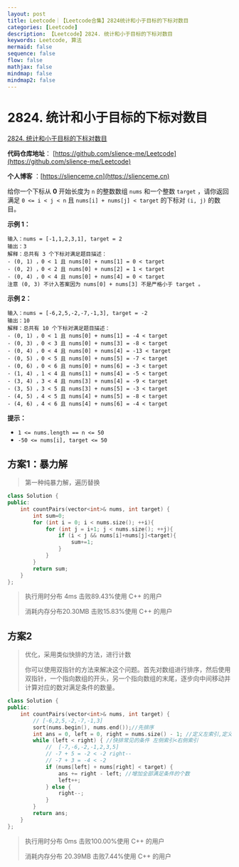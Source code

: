 ```yaml
---
layout: post
title: Leetcode｜【Leetcode合集】2824统计和小于目标的下标对数目
categories: [Leetcode]
description: 【Leetcode】2824. 统计和小于目标的下标对数目
keywords: Leetcode, 算法
mermaid: false
sequence: false
flow: false
mathjax: false
mindmap: false
mindmap2: false
---
```


# 2824. 统计和小于目标的下标对数目

[2824. 统计和小于目标的下标对数目](https://leetcode.cn/problems/count-pairs-whose-sum-is-less-than-target/)

**代码仓库地址**： [https://github.com/slience-me/Leetcode](https://github.com/slience-me/Leetcode)

**个人博客** ：[https://slienceme.cn](https://slienceme.cn)

给你一个下标从 **0** 开始长度为 `n` 的整数数组 `nums` 和一个整数 `target` ，请你返回满足 `0 <= i < j < n` 且 `nums[i] + nums[j] < target` 的下标对 `(i, j)` 的数目。

**示例 1：**

```
输入：nums = [-1,1,2,3,1], target = 2
输出：3
解释：总共有 3 个下标对满足题目描述：
- (0, 1) ，0 < 1 且 nums[0] + nums[1] = 0 < target
- (0, 2) ，0 < 2 且 nums[0] + nums[2] = 1 < target 
- (0, 4) ，0 < 4 且 nums[0] + nums[4] = 0 < target
注意 (0, 3) 不计入答案因为 nums[0] + nums[3] 不是严格小于 target 。
```

**示例 2：**

```
输入：nums = [-6,2,5,-2,-7,-1,3], target = -2
输出：10
解释：总共有 10 个下标对满足题目描述：
- (0, 1) ，0 < 1 且 nums[0] + nums[1] = -4 < target
- (0, 3) ，0 < 3 且 nums[0] + nums[3] = -8 < target
- (0, 4) ，0 < 4 且 nums[0] + nums[4] = -13 < target
- (0, 5) ，0 < 5 且 nums[0] + nums[5] = -7 < target
- (0, 6) ，0 < 6 且 nums[0] + nums[6] = -3 < target
- (1, 4) ，1 < 4 且 nums[1] + nums[4] = -5 < target
- (3, 4) ，3 < 4 且 nums[3] + nums[4] = -9 < target
- (3, 5) ，3 < 5 且 nums[3] + nums[5] = -3 < target
- (4, 5) ，4 < 5 且 nums[4] + nums[5] = -8 < target
- (4, 6) ，4 < 6 且 nums[4] + nums[6] = -4 < target
```

 

**提示：**

- `1 <= nums.length == n <= 50`
- `-50 <= nums[i], target <= 50`



## 方案1：暴力解

> 第一种纯暴力解，遍历替换

```cpp
class Solution {
public:
    int countPairs(vector<int>& nums, int target) {
        int sum=0;
        for (int i = 0; i < nums.size(); ++i){
            for (int j = i+1; j < nums.size(); ++j){
                if (i < j && nums[i]+nums[j]<target){
                    sum+=1;
                }
            }
        }
        return sum;
    }
};
```

> 执行用时分布 4ms 击败89.43%使用 C++ 的用户
>
> 消耗内存分布20.30MB 击败15.83%使用 C++ 的用户



## 方案2

> 优化，采用类似快排的方法，进行计数
>
> 你可以使用双指针的方法来解决这个问题。首先对数组进行排序，然后使用双指针，一个指向数组的开头，另一个指向数组的末尾，逐步向中间移动并计算对应的数对满足条件的数量。

```cpp
class Solution {
public:
    int countPairs(vector<int>& nums, int target) {
        // [-6,2,5,-2,-7,-1,3]
        sort(nums.begin(), nums.end());//先排序
        int ans = 0, left = 0, right = nums.size() - 1; //定义左索引,定义右索引
        while (left < right) { //快排常见的条件 左侧索引<右侧索引
            //  [-7,-6,-2,-1,2,3,5]
            // -7 + 5 = -2 < -2 right--
            // -7 + 3 = -4 < -2
            if (nums[left] + nums[right] < target) { 
                ans += right - left; //增加全部满足条件的个数
                left++;
            } else {
                right--;
            }
        }
        return ans;
    }
};
```

> 执行用时分布 0ms 击败100.00%使用 C++ 的用户
>
> 消耗内存分布 20.39MB 击败7.44%使用 C++ 的用户
